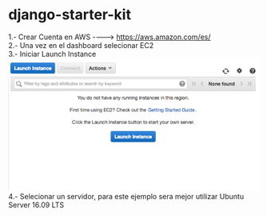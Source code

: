# django-starter-kit

1.- Crear Cuenta en AWS ----> https://aws.amazon.com/es/ <br>
2.- Una vez en el dashboard selecionar EC2 <br>
3.- Iniciar Launch Instance <br>
![Alt text](/media/cap1.png?raw=true "Optional Title")
4.- Selecionar un servidor, para este ejemplo sera mejor utilizar Ubuntu Server 16.09 LTS

